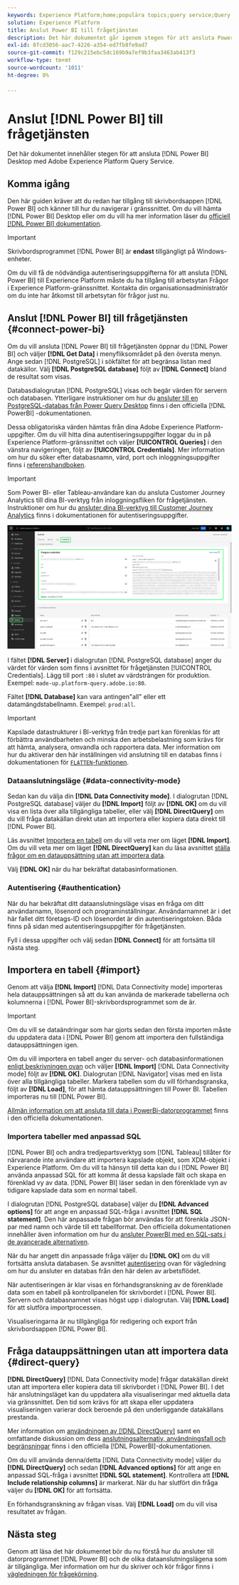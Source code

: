 ```yaml
---
keywords: Experience Platform;home;populära topics;query service;Query service;Power BI;power bi;connect to query service;
solution: Experience Platform
title: Anslut Power BI till frågetjänsten
description: Det här dokumentet går igenom stegen för att ansluta Power BI till Adobe Experience Platform Query Service.
exl-id: 8fcd3056-aac7-4226-a354-ed7fb8fe9ad7
source-git-commit: f129c215ebc5dc169b9a7ef9b3faa3463ab413f3
workflow-type: tm+mt
source-wordcount: '1011'
ht-degree: 0%

---
```


# Anslut [!DNL Power BI] till frågetjänsten

Det här dokumentet innehåller stegen för att ansluta [!DNL Power BI] Desktop med Adobe Experience Platform Query Service.

## Komma igång

Den här guiden kräver att du redan har tillgång till skrivbordsappen [!DNL Power BI] och känner till hur du navigerar i gränssnittet. Om du vill hämta [!DNL Power BI] Desktop eller om du vill ha mer information läser du [officiell [!DNL Power BI] dokumentation](https://docs.microsoft.com/en-us/power-bi/).

>[!IMPORTANT]
>
> Skrivbordsprogrammet [!DNL Power BI] är **endast** tillgängligt på Windows-enheter.

Om du vill få de nödvändiga autentiseringsuppgifterna för att ansluta [!DNL Power BI] till Experience Platform måste du ha tillgång till arbetsytan Frågor i Experience Platform-gränssnittet. Kontakta din organisationsadministratör om du inte har åtkomst till arbetsytan för frågor just nu.

## Anslut [!DNL Power BI] till frågetjänsten {#connect-power-bi}

Om du vill ansluta [!DNL Power BI] till frågetjänsten öppnar du [!DNL Power BI] och väljer **[!DNL Get Data]** i menyfliksområdet på den översta menyn. Ange sedan [!DNL PostgreSQL] i sökfältet för att begränsa listan med datakällor. Välj **[!DNL PostgreSQL database]** följt av **[!DNL Connect]** bland de resultat som visas.

Databasdialogrutan [!DNL PostgreSQL] visas och begär värden för servern och databasen. Ytterligare instruktioner om hur du [ansluter till en PostgreSQL-databas från Power Query Desktop](https://learn.microsoft.com/en-us/power-query/connectors/postgresql#connect-to-a-postgresql-database-from-power-query-desktop) finns i den officiella [!DNL PowerBI] -dokumentationen.

Dessa obligatoriska värden hämtas från dina Adobe Experience Platform-uppgifter. Om du vill hitta dina autentiseringsuppgifter loggar du in på Experience Platform-gränssnittet och väljer **[!UICONTROL Queries]** i den vänstra navigeringen, följt av **[!UICONTROL Credentials]**. Mer information om hur du söker efter databasnamn, värd, port och inloggningsuppgifter finns i [referenshandboken](../ui/credentials.md).

>[!IMPORTANT]
>
>Som Power BI- eller Tableau-användare kan du ansluta Customer Journey Analytics till dina BI-verktyg från inloggningsfliken för frågetjänsten. Instruktioner om hur du [ansluter dina BI-verktyg till Customer Journey Analytics](../ui/credentials.md#connect-to-customer-journey-analytics) finns i dokumentationen för autentiseringsuppgifter.

![Arbetsytan Experience Platform Queries med fliken Autentiseringsuppgifter och inloggningsuppgifterna som förfaller är markerade.](../images/clients/power-bi/query-service-credentials-page.png)

I fältet **[!DNL Server]** i dialogrutan [!DNL PostgreSQL database] anger du värdet för värden som finns i avsnittet för frågetjänsten [!UICONTROL Credentials]. Lägg till port `:80` i slutet av värdsträngen för produktion. Exempel: `made-up.platform-query.adobe.io:80`.

Fältet **[!DNL Database]** kan vara antingen&quot;all&quot; eller ett datamängdstabellnamn. Exempel: `prod:all`.

>[!IMPORTANT]
>
>Kapslade datastrukturer i BI-verktyg från tredje part kan förenklas för att förbättra användbarheten och minska den arbetsbelastning som krävs för att hämta, analysera, omvandla och rapportera data. Mer information om hur du aktiverar den här inställningen vid anslutning till en databas finns i dokumentationen för [`FLATTEN`-funktionen](../key-concepts/flatten-nested-data.md).

### Dataanslutningsläge {#data-connectivity-mode}

Sedan kan du välja din **[!DNL Data Connectivity mode]**. I dialogrutan [!DNL PostgreSQL database] väljer du **[!DNL Import]** följt av **[!DNL OK]** om du vill visa en lista över alla tillgängliga tabeller, eller välj **[!DNL DirectQuery]** om du vill fråga datakällan direkt utan att importera eller kopiera data direkt till [!DNL Power BI].

Läs avsnittet [Importera en tabell](#import) om du vill veta mer om läget **[!DNL Import]**. Om du vill veta mer om läget **[!DNL DirectQuery]** kan du läsa avsnittet [ställa frågor om en datauppsättning utan att importera data](#direct-query).

Välj **[!DNL OK]** när du har bekräftat databasinformationen.

### Autentisering {#authentication}

När du har bekräftat ditt dataanslutningsläge visas en fråga om ditt användarnamn, lösenord och programinställningar. Användarnamnet är i det här fallet ditt företags-ID och lösenordet är din autentiseringstoken. Båda finns på sidan med autentiseringsuppgifter för frågetjänsten.

Fyll i dessa uppgifter och välj sedan **[!DNL Connect]** för att fortsätta till nästa steg.

## Importera en tabell {#import}

Genom att välja **[!DNL Import]** [!DNL Data Connectivity mode] importeras hela datauppsättningen så att du kan använda de markerade tabellerna och kolumnerna i [!DNL Power BI]-skrivbordsprogrammet som de är.

>[!IMPORTANT]
>
>Om du vill se dataändringar som har gjorts sedan den första importen måste du uppdatera data i [!DNL Power BI] genom att importera den fullständiga datauppsättningen igen.

Om du vill importera en tabell anger du server- och databasinformationen [ enligt beskrivningen ovan](#connect-power-bi) och väljer **[!DNL Import]** [!DNL Data Connectivity mode] följt av **[!DNL OK]**. Dialogrutan [!DNL Navigator] visas med en lista över alla tillgängliga tabeller. Markera tabellen som du vill förhandsgranska, följt av **[!DNL Load]**, för att hämta datauppsättningen till Power BI. Tabellen importeras nu till [!DNL Power BI].

[Allmän information om att ansluta till data i PowerBi-datorprogrammet](https://learn.microsoft.com/en-us/power-bi/connect-data/desktop-quickstart-connect-to-data#connect-to-data) finns i den officiella dokumentationen.

### Importera tabeller med anpassad SQL

[!DNL Power BI] och andra tredjepartsverktyg som [!DNL Tableau] tillåter för närvarande inte användare att importera kapslade objekt, som XDM-objekt i Experience Platform. Om du vill ta hänsyn till detta kan du i [!DNL Power BI] använda anpassad SQL för att komma åt dessa kapslade fält och skapa en förenklad vy av data. [!DNL Power BI] läser sedan in den förenklade vyn av tidigare kapslade data som en normal tabell.

I dialogrutan [!DNL PostgreSQL database] väljer du **[!DNL Advanced options]** för att ange en anpassad SQL-fråga i avsnittet **[!DNL SQL statement]**. Den här anpassade frågan bör användas för att förenkla JSON-par med namn och värde till ett tabellformat. Den officiella dokumentationen innehåller även information om hur du [ansluter PowerBI med en SQL-sats i de avancerade alternativen](https://learn.microsoft.com/en-us/power-query/connectors/postgresql#connect-using-advanced-options).

När du har angett din anpassade fråga väljer du **[!DNL OK]** om du vill fortsätta ansluta databasen. Se avsnittet [autentisering](#authentication) ovan för vägledning om hur du ansluter en databas från den här delen av arbetsflödet.

När autentiseringen är klar visas en förhandsgranskning av de förenklade data som en tabell på kontrollpanelen för skrivbordet i [!DNL Power BI]. Servern och databasnamnet visas högst upp i dialogrutan. Välj **[!DNL Load]** för att slutföra importprocessen.

Visualiseringarna är nu tillgängliga för redigering och export från skrivbordsappen [!DNL Power BI].

## Fråga datauppsättningen utan att importera data {#direct-query}

**[!DNL DirectQuery]** [!DNL Data Connectivity mode] frågar datakällan direkt utan att importera eller kopiera data till skrivbordet i [!DNL Power BI]. I det här anslutningsläget kan du uppdatera alla visualiseringar med aktuella data via gränssnittet. Den tid som krävs för att skapa eller uppdatera visualiseringen varierar dock beroende på den underliggande datakällans prestanda.

Mer information om [användningen av [!DNL DirectQuery]](https://learn.microsoft.com/en-us/power-bi/connect-data/desktop-use-directquery) samt en omfattande diskussion om dess [anslutningsalternativ, användningsfall och begränsningar](https://learn.microsoft.com/en-us/power-bi/connect-data/desktop-directquery-about) finns i den officiella [!DNL PowerBI]-dokumentationen.

Om du vill använda denna/detta [!DNL Data Connectivity mode] väljer du **[!DNL DirectQuery]** och sedan **[!DNL Advanced options]** för att ange en anpassad SQL-fråga i avsnittet **[!DNL SQL statement]**. Kontrollera att **[!DNL Include relationship columns]** är markerat. När du har slutfört din fråga väljer du **[!DNL OK]** för att fortsätta.

En förhandsgranskning av frågan visas. Välj **[!DNL Load]** om du vill visa resultatet av frågan.

## Nästa steg

Genom att läsa det här dokumentet bör du nu förstå hur du ansluter till datorprogrammet [!DNL Power BI] och de olika dataanslutningslägena som är tillgängliga. Mer information om hur du skriver och kör frågor finns i [vägledningen för frågekörning](../best-practices/writing-queries.md).
